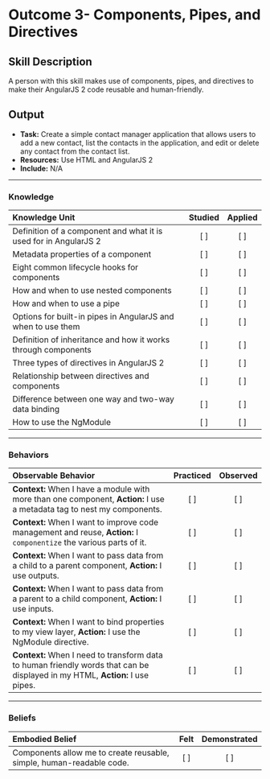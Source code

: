 # Outcome 3- Components, Pipes, and Directives

## Skill Description
A person with this skill makes use of components, pipes, and directives to make their AngularJS 2 code reusable and human-friendly. 

## Output
- **Task:** Create a simple contact manager application that allows users to add a new contact, list the contacts in the application, and edit or delete any contact from the contact list. 
- **Resources:** Use HTML and AngularJS 2
- **Include:** N/A

-------

### Knowledge

| Knowledge Unit   |      Studied      | Applied |
|:-------------|:------------------:|:--------:|
| Definition of a component and what it is used for in AngularJS 2 | [ ] | [ ] |
| Metadata properties of a component | [ ] | [ ] |
| Eight common lifecycle hooks for components | [ ] | [ ] |
| How and when to use nested components | [ ] | [ ] |
| How and when to use a pipe | [ ] | [ ] |
| Options for built-in pipes in AngularJS and when to use them | [ ] | [ ] |
| Definition of inheritance and how it works through components | [ ] | [ ] |
| Three types of directives in AngularJS 2 | [ ] | [ ] |
| Relationship between directives and components | [ ] | [ ] |
| Difference between one way and two-way data binding | [ ] | [ ] |
| How to use the NgModule | [ ] | [ ] |


-------

### Behaviors

| Observable Behavior   |      Practiced      | Observed |
|:-------------|:------------------:|:--------:|
| **Context:** When I have a module with more than one component, **Action:** I use a metadata tag to nest my components. | [ ] | [ ] |
| **Context:** When I want to improve code management and reuse, **Action:** I `componentize` the various parts of it. | [ ] | [ ] |
| **Context:** When I want to pass data from a child to a parent component, **Action:** I use outputs. | [ ] | [ ] |
| **Context:** When I want to pass data from a parent to a child component, **Action:** I use inputs. | [ ] | [ ] |
| **Context:** When I want to bind properties to my view layer, **Action:** I use the NgModule directive. | [ ] | [ ] |
| **Context:** When I need to transform data to human friendly words that can be displayed in my HTML, **Action:** I use pipes. | [ ] | [ ] |


-------

### Beliefs

| Embodied Belief   |      Felt      | Demonstrated |
|:-------------|:------------------:|:--------:|
| Components allow me to create reusable, simple, human-readable code. | [ ] | [ ] || Making my code reusable multiplies its power and potential. | [ ] | [ ] |
